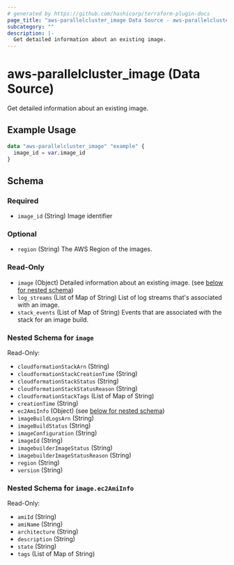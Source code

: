 ```yaml
---
# generated by https://github.com/hashicorp/terraform-plugin-docs
page_title: "aws-parallelcluster_image Data Source - aws-parallelcluster"
subcategory: ""
description: |-
  Get detailed information about an existing image.
---
```


# aws-parallelcluster_image (Data Source)

Get detailed information about an existing image.

## Example Usage

```terraform
data "aws-parallelcluster_image" "example" {
  image_id = var.image_id
}
```

<!-- schema generated by tfplugindocs -->
## Schema

### Required

- `image_id` (String) Image identifier

### Optional

- `region` (String) The AWS Region of the images.

### Read-Only

- `image` (Object) Detailed information about an existing image. (see [below for nested schema](#nestedatt--image))
- `log_streams` (List of Map of String) List of log streams that's associated with an image.
- `stack_events` (List of Map of String) Events that are associated with the stack for an image build.

<a id="nestedatt--image"></a>
### Nested Schema for `image`

Read-Only:

- `cloudformationStackArn` (String)
- `cloudformationStackCreationTime` (String)
- `cloudformationStackStatus` (String)
- `cloudformationStackStatusReason` (String)
- `cloudformationStackTags` (List of Map of String)
- `creationTime` (String)
- `ec2AmiInfo` (Object) (see [below for nested schema](#nestedobjatt--image--ec2AmiInfo))
- `imageBuildLogsArn` (String)
- `imageBuildStatus` (String)
- `imageConfiguration` (String)
- `imageId` (String)
- `imagebuilderImageStatus` (String)
- `imagebuilderImageStatusReason` (String)
- `region` (String)
- `version` (String)

<a id="nestedobjatt--image--ec2AmiInfo"></a>
### Nested Schema for `image.ec2AmiInfo`

Read-Only:

- `amiId` (String)
- `amiName` (String)
- `architecture` (String)
- `description` (String)
- `state` (String)
- `tags` (List of Map of String)
